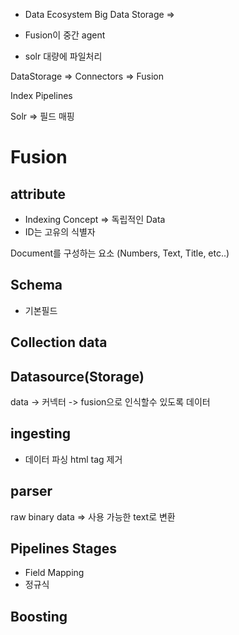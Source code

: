* Data Ecosystem
Big Data Storage =>

* Fusion이 중간 agent
* solr 대량에 파일처리

DataStorage => Connectors => Fusion


Index Pipelines

Solr => 필드 매핑

# Fusion
## attribute
* Indexing Concept => 독립적인 Data
* ID는 고유의 식별자

Document를 구성하는 요소
(Numbers, Text, Title, etc..)

## Schema
* 기본필드

## Collection data

## Datasource(Storage)
data -> 커넥터 -> fusion으로 인식할수 있도록 데이터

## ingesting
* 데이터 파싱
html tag 제거

## parser
raw binary data => 사용 가능한 text로 변환

## Pipelines Stages
* Field Mapping
* 정규식

## Boosting
